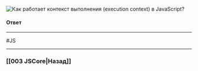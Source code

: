 ![Как работает контекст выполнения (execution context) в JavaScript?](https://youtu.be/nTE4qvSvxXY?t=704)

#### Ответ



___
 #JS 

___

### [[003 JSCore|Назад]]